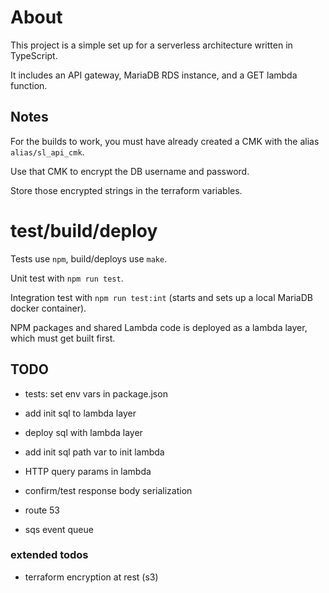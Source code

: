# About

This project is a simple set up for a serverless architecture written in TypeScript.

It includes an API gateway, MariaDB RDS instance, and a GET lambda function.

## Notes

For the builds to work, you must have already created a CMK with the alias `alias/sl_api_cmk`.

Use that CMK to encrypt the DB username and password.

Store those encrypted strings in the terraform variables.

# test/build/deploy

Tests use `npm`, build/deploys use `make`.

Unit test with `npm run test`. 

Integration test with `npm run test:int` (starts and sets up a local MariaDB docker container).

NPM packages and shared Lambda code is deployed as a lambda layer, which must get built first.

## TODO

* tests: set env vars in package.json 
* add init sql to lambda layer
* deploy sql with lambda layer
* add init sql path var to init lambda

* HTTP query params in lambda
* confirm/test response body serialization
* route 53
* sqs event queue

### extended todos

* terraform encryption at rest (s3) 

